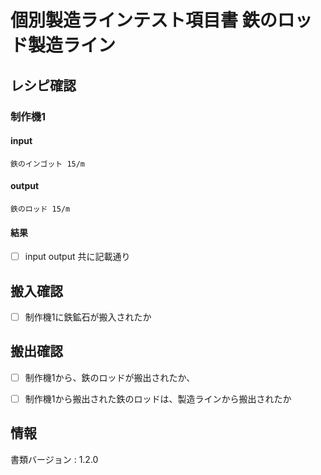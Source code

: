 # 個別製造ラインテスト項目書 鉄のロッド製造ライン

## レシピ確認

### 制作機1
#### input
    鉄のインゴット 15/m
#### output
    鉄のロッド 15/m
#### 結果
- [ ] input output 共に記載通り

## 搬入確認
- [ ] 制作機1に鉄鉱石が搬入されたか

## 搬出確認
- [ ] 制作機1から、鉄のロッドが搬出されたか、
- [ ] 制作機1から搬出された鉄のロッドは、製造ラインから搬出されたか


## 情報
書類バージョン : 1.2.0
